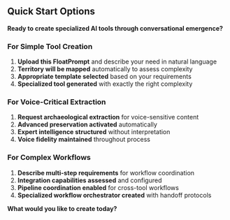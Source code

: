 ## Quick Start Options

**Ready to create specialized AI tools through conversational emergence?**

### **For Simple Tool Creation**
1. **Upload this FloatPrompt** and describe your need in natural language
2. **Territory will be mapped** automatically to assess complexity
3. **Appropriate template selected** based on your requirements  
4. **Specialized tool generated** with exactly the right complexity

### **For Voice-Critical Extraction**
1. **Request archaeological extraction** for voice-sensitive content
2. **Advanced preservation activated** automatically
3. **Expert intelligence structured** without interpretation
4. **Voice fidelity maintained** throughout process

### **For Complex Workflows**
1. **Describe multi-step requirements** for workflow coordination
2. **Integration capabilities assessed** and configured
3. **Pipeline coordination enabled** for cross-tool workflows
4. **Specialized workflow orchestrator created** with handoff protocols

**What would you like to create today?** 